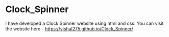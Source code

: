 # Clock_Spinner
I have developed a Clock Spinner website using html and css. You can visit the website here - https://vishal275.github.io/Clock_Spinner/
